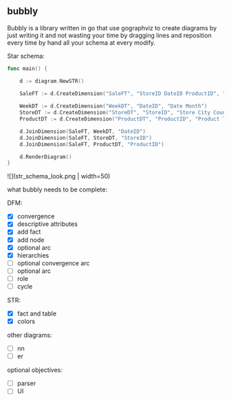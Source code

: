 ## bubbly

Bubbly is a library written in go that use gographviz to create diagrams by just writing it and not wasting your time by dragging lines and reposition every time by hand all your schema at every modify.


Star schema:


```go
func main() {

	d := diagram.NewSTR()

	SaleFT := d.CreateDimension("SaleFT", "StoreID DateID ProductID", "quantity Receipts")
	
	WeekDT := d.CreateDimension("WeekDT", "DateID", "Date Month")
	StoreDT := d.CreateDimension("StoreDT", "StoreID", "Store City Country SalesManager")
	ProductDT := d.CreateDimension("ProductDT", "ProductID", "Product Type Category")

	d.JoinDimension(SaleFT, WeekDT, "DateID")
	d.JoinDimension(SaleFT, StoreDT, "StoreID")
	d.JoinDimension(SaleFT, ProductDT, "ProductID")

	d.RenderDiagram()
}
```

![](str_schema_look.png | width=50)



what bubbly needs to be complete:

DFM:
- [x] convergence
- [x] descriptive attributes
- [x] add fact
- [x] add node   
- [x] optional arc
- [x] hierarchies
- [ ] optional convergence arc
- [ ] optional arc
- [ ] role
- [ ] cycle

STR:
- [x] fact and table
- [x] colors

other diagrams:
- [ ] nn
- [ ] er

optional objectives:
- [ ] parser
- [ ] UI
